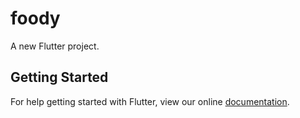 # foody

A new Flutter project.

## Getting Started

For help getting started with Flutter, view our online
[documentation](https://flutter.io/).
